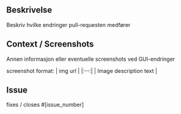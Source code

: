 ## Beskrivelse
Beskriv hvilke endringer pull-requesten medfører

## Context / Screenshots
Annen informasjon eller eventuelle screenshots ved GUI-endringer

screenshot format: 
| img url |
|:--:|
| Image description text |

## Issue
fixes / closes #[issue_number]

